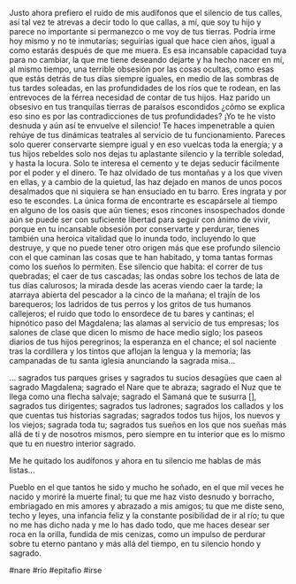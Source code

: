 

Justo ahora prefiero el ruido de mis audífonos que el silencio de tus calles, así tal vez te atrevas a decir todo lo que callas, a mí, que soy tu hijo y parece no importante si permanezco o me voy de tus tierras. Podría irme hoy mismo y no te inmutarías; seguirías igual que hace cien años, igual a como estarás después de que me muera. Es esa incansable capacidad tuya para no cambiar, la que me tiene deseando dejarte y ha hecho nacer en mí, al mismo tiempo, una terrible obsesión por las cosas ocultas, como esas que estás detrás de tus días siempre iguales, en medio de las sombras de tus tardes soleadas, en las profundidades de los ríos que te rodean, en las entrevoces de la férrea necesidad de contar de tus hijos. Haz parido un obsesivo en tus tranquilas tierras de paraísos escondidos ¿cómo se explica eso sino es por las contradicciones de tus profundidades? ¡Yo te he visto desnuda y aún así te envuelve el silencio!
Te haces impenetrable a quien rehúye de tus dinámicas teatrales al servicio de tu funcionamiento. Pareces solo querer conservarte siempre igual y en eso vuelcas toda la energía; y a tus hijos rebeldes solo nos dejas tu aplastante silencio y la terrible soledad, y hasta la locura. Solo te interesa el cemento y te dejas seducir fácilmente por el poder y el dinero. Te haz olvidado de tus montañas y a los que viven en ellas, y a cambio de la quietud, las haz dejado en manos de unos pocos desalmados que ni siquiera se han ensuciado en tu barro.
Eres ingrata y por eso te escondes. La única forma de encontrarte es escapársele al tiempo en alguno de los oasis que aún tienes; esos rincones insospechados donde aún se puede ser con suficiente libertad para seguir con ánimo de vivir, porque en tu incansable obsesión por conservarte y perdurar, tienes también una heroica vitalidad que lo inunda todo, incluyendo lo que destruye, y que no puede tener otro origen más que ese profundo silencio con el que caminan las cosas que te han habitado, y toma tantas formas como los sueños lo permiten. Ese silencio que habita: el correr de tus quebradas; el caer de tus cascadas; las ondas sobre los techos de lata de tus días calurosos; la mirada desde las aceras viendo caer la tarde; la atarraya abierta del pescador a la cinco de la mañana; el trajín de los barequeros; los ladridos de tus perros y los gritos de tus humanos callejeros; el ruido que todo lo ensordece de tu bares y cantinas; el hipnótico paso del Magdalena; las alamas al servicio de tus empresas; los salones de clase que dicen lo mismo de hace medio siglo; los paseos diarios de tus hijos peregrinos; la esperanza en el chance; el sol naciente tras la cordillera y los tintos que aflojan la lengua y  la memoria; las campanadas de tu santa iglesia anunciando la sagrada misa... 

... sagrados tus parques grises y sagrados tu sucios desagües que caen al sagrado Magdalena; sagrado el Nare que te abraza; sagrado el Nuz que te llega como una flecha salvaje; sagrado el Samaná que te susurra [], sagrados tus dirigentes; sagrados tus ladrones; sagrados los callados y los que cuentas tus historias sagradas; sagrados todos tus hijos, los nuevos y los viejos; sagrada toda tu; sagrados tus sueños en los que nos sueñas más allá de ti y de nosotros mismos, pero siempre en tu interior que es lo mismo que tu en nuestro interior sagrado.

Me he quitado los audífonos y ahora en tu silencio me hablas de más listas...

Pueblo en el que tantos he sido y mucho he soñado, en el que mil veces he nacido y moriré la muerte final; tu que me haz visto desnudo y borracho, embriagado en mis amores y abrazado a mis amigos; tu que me diste seno, techo y leyes, una infancia feliz y la constante posibilidad de ir al río; tu que no me has dicho nada y me lo has dado todo, que me haces desear ser roca en la orilla, fundida de mis cenizas, como un impulso de perdurar sobre tu eterno pantano y más allá del tiempo, en tu silencio hondo y sagrado. 

#nare #río #epitafio #irse